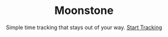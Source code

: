 
<h1 align="center">Moonstone</h1>

<p align="center">
    Simple time tracking that stays out of your way.
    <a href="https://moonstone-prod.vercel.app/">Start Tracking</a>
</p>
